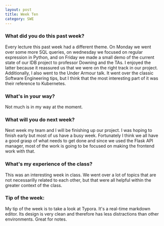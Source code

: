 ```yaml
---
layout: post
title: Week Ten
category: SWE
---
```


### What did you do this past week?
Every lecture this past week had a different theme. On Monday we went over some more SQL queries, on wednesday we focused on regular expression in Python, and on Friday we made a small demo of the current state of our IDB project to professor Downing and the TAs. I enjoyed the latter because it reassured us that we were on the right track in our project. Additionally, I also went to the Under Armour talk. It went over the classic Software Engineering tips, but I think that the most interesting part of it was their reference to Kubernetes. 

### What's in your way?
Not much is in my way at the moment.

### What will you do next week?
Next week my team and I will be finishing up our project. I was hoping to finish early but most of us have a busy week. Fortunately I think we all have a good grasp of what needs to get done and since we used the Flask API manager, most of the work is going to be focused on making the frontend work with that.

### What's my experience of the class?
This was an interesting week in class. We went over a lot of topics that are not necessarilly related to each other, but that were all helpful within the greater context of the class.

### Tip of the week:
My tip of the week is to take a look at Typora. It's a real-time markdown editor. Its design is very clean and therefore has less distractions than other environments. Great for notes.
